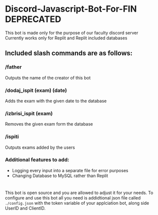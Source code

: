 # Discord-Javascript-Bot-For-FIN  DEPRECATED 

This bot is made only for the purpose of our faculty discord server 
Currently works only for Replit and Replit included databases

## Included slash commands are as follows:
### /father  
Outputs the name of the creator of this bot

### /dodaj_ispit (exam) (date)
Adds the exam with the given date to the database

### /izbrisi_ispit (exam)
Removes the given exam form the database

### /ispiti
Outputs exams added by the users





### Additional features to add:  
- Logging every input into a separate file for error purposes   
- Changing Database to MySQL rather than Replit 



#
This bot is open source and you are allowed to adjust it for your needs. To configure and use this bot all you need is addidtional json file called <code>./config.json</code> with the token variable of your applciation bot, along side UserID and ClientID. 
